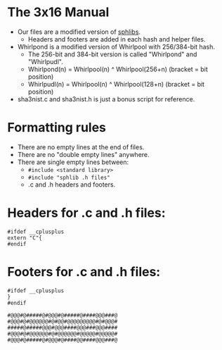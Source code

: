 # The 3x16 Manual
- Our files are a modified version of [sphlibs](http://saphir2.com/sphlib/).
    - Headers and footers are added in each hash and helper files.
- Whirlpond is a modified version of Whirlpool with 256/384-bit hash.
    - The 256-bit and 384-bit version is called "Whirlpond" and "Whirlpudl".
    - Whirlpond(n) = Whirlpool(n) ^ Whirlpool(256+n) (bracket = bit position)
    - Whirlpudl(n) = Whirlpool(n) ^ Whirlpool(128+n) (bracket = bit position)
- sha3nist.c and sha3nist.h is just a bonus script for reference.

# Formatting rules
- There are no empty lines at the end of files.
- There are no "double empty lines" anywhere.
- There are single empty lines between:
    - `#include <standard library>`
    - `#include "sphlib .h files"`
    - .c and .h headers and footers.

# Headers for .c and .h files:
```
#ifdef __cplusplus
extern "C"{
#endif
```

# Footers for .c and .h files:
```
#ifdef __cplusplus
}
#endif
```


```
#@@@#@#####@#@@@#@#####@####@@@###@
#@@@#@#@@@@@@#@#@@#@@@@@@@@@#@#@@@#
#####@#####@@@#@@@####@@@###@@@####
#@@@#@#@@@@@@#@#@@@@@@#@@@@@#@@@@@#
#@@@#@#####@#@@@#@####@@####@@@###@

```